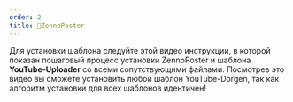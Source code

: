 ```yaml
---
order: 2
title: 🔹ZennoPoster
---
```


Для установки шаблона следуйте этой видео инструкции, в которой показан пошаговый процесс установки ZennoPoster и шаблона **YouTube-Uploader** со всеми сопутствующими файлами. Посмотрев это видео вы сможете установить любой шаблон YouTube-Dorgen, так как алгоритм установки для всех шаблонов идентичен!

<YouTubeEmbed videoId="-p_5vOJPzhI" />
